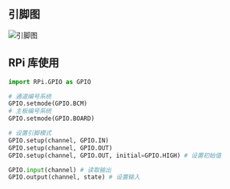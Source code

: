 <!--
title: 03-GPIO操作
sort:
-->

## 引脚图


![引脚图](https://shumeipai.nxez.com/wp-content/uploads/2015/03/rpi-pins-40-0.png)

## RPi 库使用

```python
import RPi.GPIO as GPIO

# 通道编号系统
GPIO.setmode(GPIO.BCM)
# 主板编号系统
GPIO.setmode(GPIO.BOARD)

# 设置引脚模式
GPIO.setup(channel, GPIO.IN)
GPIO.setup(channel, GPIO.OUT)
GPIO.setup(channel, GPIO.OUT, initial=GPIO.HIGH) # 设置初始值

GPIO.input(channel) # 读取输出
GPIO.output(channel, state) # 设置输入
```
